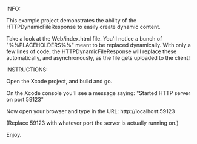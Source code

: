 INFO:

This example project demonstrates the ability of the HTTPDynamicFileResponse to easily create dynamic content.

Take a look at the Web/index.html file. You'll notice a bunch of "%%PLACEHOLDERS%%" meant to be replaced dynamically. With only a few lines of code, the HTTPDynamicFileResponse will replace these automatically, and asynchronously, as the file gets uploaded to the client!

INSTRUCTIONS:

Open the Xcode project, and build and go.

On the Xcode console you'll see a message saying:
"Started HTTP server on port 59123"

Now open your browser and type in the URL:
http://localhost:59123

(Replace 59123 with whatever port the server is actually running on.)

Enjoy.